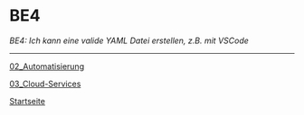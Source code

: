 # BE4
*BE4: Ich kann eine valide YAML Datei erstellen, z.B. mit VSCode*

___

[02_Automatisierung](../02_Automatisierung)

[03_Cloud-Services](../03_Cloud-Services/)

[Startseite](https://github.com/ask-yo-girl-about-me/Project-Future)